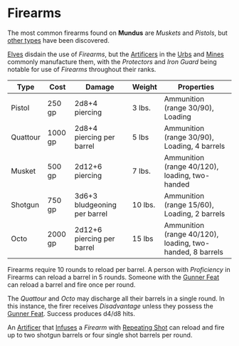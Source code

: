 # Firearms

The most common firearms found on **Mundus** are *Muskets* and *Pistols*, but [other types](../background/artifacts.md) have been discovered.

[Elves](../background/elves.md) disdain the use of *Firearms*, but the [Artificers](artificer.md) in the [Urbs](../background/urbs.md)
and [Mines](../background/mines.md) commonly manufacture them, with the *Protectors* and *Iron Guard* being notable for use of *Firearms*
throughout their ranks.

| Type     | Cost    | Damage                       | Weight  | Properties                                                |
| -------- | ------- | ---------------------------- | ------- | --------------------------------------------------------- |
| Pistol   | 250 gp  | 2d8+4 piercing               | 3 lbs.  | Ammunition (range 30/90), Loading                         |
| Quattour | 1000 gp | 2d8+4 piercing per barrel    | 5 lbs   | Ammunition (range 30/90), Loading, 4 barrels              |
| Musket   | 500 gp  | 2d12+6 piercing              | 7 lbs.  | Ammunition (range 40/120), loading, two-handed            |
| Shotgun  | 750 gp  | 3d6+3 bludgeoning per barrel | 10 lbs. | Ammunition (range 15/60), Loading, 2 barrels              |
| Octo     | 2000 gp | 2d12+6 piercing per barrel   | 15 lbs  | Ammunition (range 40/120), loading, two-handed, 8 barrels |

Firearms require 10 rounds to reload per barrel. A person with *Proficiency* in Firearms can reload a barrel in 5 rounds.
Someone with the [Gunner Feat] can reload a barrel and fire once per round.

The *Quattour* and *Octo* may discharge all their barrels in a single round. In this instance, the firer receives *Disadvantage* unless they possess
the [Gunner Feat]. Success produces d4/d8 hits.

An [Artificer](artificer.md) that [Infuses] a *Firearm* with [Repeating Shot] can reload and fire up to two shotgun barrels or four single shot barrels
per round.

[Repeating Shot]: https://www.dndbeyond.com/sources/tcoe/artificer#RepeatingShot
[Gunner Feat]: https://www.dndbeyond.com/feats/gunner
[Infuses]: https://www.dndbeyond.com/sources/tcoe/artificer#ArtificerInfusions
